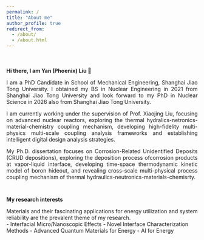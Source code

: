 ```yaml
---
permalink: /
title: "About me"
author_profile: true
redirect_from: 
  - /about/
  - /about.html
---
```

<div style="height: 1.5em;"></div>

**Hi there, I am Yan (Phoenix) Liu 👋**

<div style="text-align: justify">
I am a PhD Candidate in School of Mechanical Engineering, Shanghai Jiao Tong University. I obtained my BS in Nuclear Engineering in 2021 from Shanghai Jiao Tong University and look forward to my PhD in Nuclear Science in 2026 also from Shanghai Jiao Tong University.
</div>
<div style="height: 1.0em;"></div>
<div style="text-align: justify">
I am currently working under the supervision of Prof. Xiaojing Liu, focusing on advanced nuclear reactors, exploring the thermal hydralics-netronics-material-chemistry coupling mechanism, developing high-fidelity multi-physics multi-scale coupling analysis frameworks and establishing intelligent digital design analysis strategies.
</div>
<div style="height: 1.0em;"></div>
<div style="text-align: justify">
My Ph.D. dissertation focuses on Corrosion-Related Unidentified Deposits (CRUD depositions), exploring the deposition process ofcorrosion products at vapor-liquid interface, developing time-space thermodynamic kinetic model of boron hideout, and revealing cross-scale multi-physical process coupling mechanism of thermal hydraulics-neutronics-materials-chemisrty.
</div>

<div style="height: 2.0em;"></div>

**My research interests**

<div style="text-align: justify">
Materials and their fascinating applications for energy utilization and system reliability are the prevalent theme of my research.
</div>
- Interfacial Micro/Nanoscopic Effects
- Novel Interface Characterization Methods
- Advanced Quantum Materials for Energy
- AI for Energy

